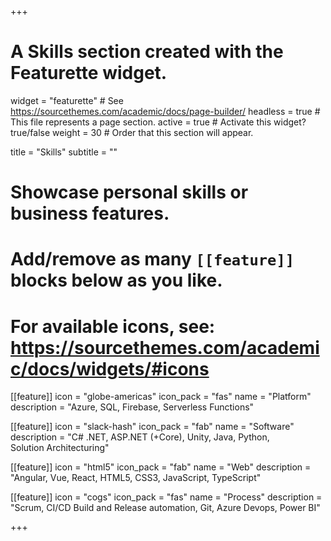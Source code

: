 +++
# A Skills section created with the Featurette widget.
widget = "featurette"  # See https://sourcethemes.com/academic/docs/page-builder/
headless = true  # This file represents a page section.
active = true  # Activate this widget? true/false
weight = 30  # Order that this section will appear.

title = "Skills"
subtitle = ""

# Showcase personal skills or business features.
# 
# Add/remove as many `[[feature]]` blocks below as you like.
# 
# For available icons, see: https://sourcethemes.com/academic/docs/widgets/#icons

[[feature]]
  icon = "globe-americas"
  icon_pack = "fas"
  name = "Platform"
  description = "Azure, SQL, Firebase, Serverless&nbsp;Functions"

[[feature]]
  icon = "slack-hash"
  icon_pack = "fab"
  name = "Software"
  description = "C# .NET, ASP.NET (+Core), Unity, Java, Python, Solution&nbsp;Architecturing"

[[feature]]
  icon = "html5"
  icon_pack = "fab"
  name = "Web"
  description = "Angular, Vue, React, HTML5, CSS3, JavaScript, TypeScript"

[[feature]]
  icon = "cogs"
  icon_pack = "fas"
  name = "Process"
  description = "Scrum, CI/CD Build and Release automation, Git, Azure&nbsp;Devops, Power&nbsp;BI"

+++

<style>
.featurette-icon {
  color: #525258;
  /* text-shadow: 0px 2px 4px rgba(0, 0, 0, 0.1); */
}
</style>
